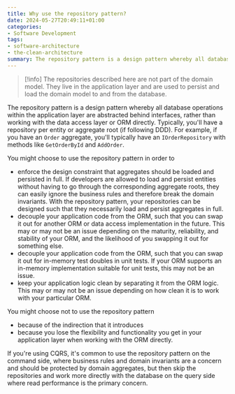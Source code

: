 ```yaml
---
title: Why use the repository pattern?
date: 2024-05-27T20:49:11+01:00
categories:
- Software Development
tags:
- software-architecture
- the-clean-architecture
summary: The repository pattern is a design pattern whereby all database operations within the application layer are abstracted behind interfaces, rather than working with the data access layer or an ORM directly.
---
```



 >
 > \[!info\]
 > The repositories described here are not part of the domain model. They live in the application layer and are used to persist and load the domain model to and from the database.

The repository pattern is a design pattern whereby all database operations within the application layer are abstracted behind interfaces, rather than working with the data access layer or ORM directly. Typically, you'll have a repository per entity or aggregate root (if following DDD). For example, if you have an `Order` aggregate, you'll typically have an `IOrderRepository` with methods like `GetOrderById` and `AddOrder`.

You might choose to use the repository pattern in order to

* enforce the design constraint that aggregates should be loaded and persisted in full. If developers are allowed to load and persist entities without having to go through the corresponding aggregate roots, they can easily ignore the business rules and therefore break the domain invariants. With the repository pattern, your repositories can be designed such that they necessarily load and persist aggregates in full.
* decouple your application code from the ORM, such that you can swap it out for another ORM or data access implementation in the future. This may or may not be an issue depending on the maturity, reliability, and stability of your ORM, and the likelihood of you swapping it out for something else.
* decouple your application code from the ORM, such that you can swap it out for in-memory test doubles in unit tests. If your ORM supports an in-memory implementation suitable for unit tests, this may not be an issue.
* keep your application logic clean by separating it from the ORM logic. This may or may not be an issue depending on how clean it is to work with your particular ORM.

You might choose not to use the repository pattern

* because of the indirection that it introduces
* because you lose the flexibility and functionality you get in your application layer when working with the ORM directly.

If you're using CQRS, it's common to use the repository pattern on the command side, where business rules and domain invariants are a concern and should be protected by domain aggregates, but then skip the repositories and work more directly with the database on the query side where read performance is the primary concern.
